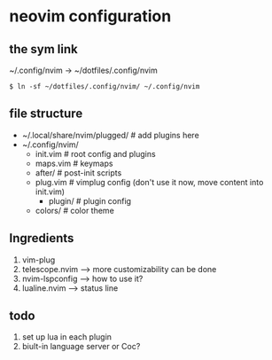 # neovim configuration

## the sym link
~/.config/nvim -> ~/dotfiles/.config/nvim

``` $ ln -sf ~/dotfiles/.config/nvim/ ~/.config/nvim ```

## file structure
- ~/.local/share/nvim/plugged/    # add plugins here
- ~/.config/nvim/
	- init.vim          # root config and plugins
	- maps.vim          # keymaps
	- after/            # post-init scripts
	- plug.vim          # vimplug config (don't use it now, move content into init.vim) 
		- plugin/         # plugin config
	- colors/           # color theme


## Ingredients
1. vim-plug
2. telescope.nvim  --> more customizability can be done
3. nvim-lspconfig  --> how to use it? 
4. lualine.nvim    --> status line

## todo
1. set up lua in each plugin 
2. biult-in language server or Coc? 

